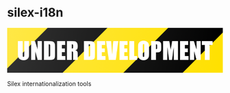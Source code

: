 silex-i18n
==========
![Under development](under-development.png)

Silex internationalization tools
